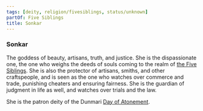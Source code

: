 ```yaml
---
tags: [deity, religion/fivesiblings, status/unknown]
partOf: Five Siblings
title: Sonkar
---
```


### Sonkar

The goddess of beauty, artisans, truth, and justice. She is the dispassionate one, the one who weighs the deeds of souls coming to the realm of [the Five Siblings](<../../../religions/five-siblings/five-siblings.md>). She is also the protector of artisans, smiths, and other craftspeople, and is seen as the one who watches over commerce and trade, punishing cheaters and ensuring fairness. She is the guardian of judgment in life as well, and watches over trials and the law.

She is the patron deity of the Dunmari [Day of Atonement](<../../../../time/holidays-and-festivals/dunmari-festivals/day-of-atonement.md>).


